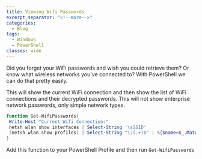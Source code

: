 ```yaml
---
title: Viewing Wifi Passwords
excerpt_separator: "<!--more-->"
categories:
  - Blog
tags:
  - Windows
  - PowerShell
classes: wide
---
```


Did you forget your WiFi passwords and wish you could retrieve them? Or know what wireless networks you've connected to? With PowerShell we can do that pretty easily.

 This will show the current WiFi connection and then show the list of WiFi connections and their decrypted passwords. This will not show enterprise network passwords, only simple network types.

 ```powershell
function Get-WifiPasswords{
  Write-Host "Current Wifi Connection:"
  netsh wlan show interfaces | Select-String '\sSSID'
  (netsh wlan show profiles) | Select-String "\:(.+)$" | %{$name=$_.Matches | % {$_.Groups[1].Value.Trim()}; $_} |%{(netsh wlan show profile name="$name" key=clear)} | Select-String "Key Content\W+\:(.+)$" | %{$pass=$_.Matches | % {$_.Groups[1].Value.Trim()}; $_} | %{[PSCustomObject]@{ PROFILE_NAME=$name;PASSWORD=$pass }} | Format-Table -AutoSize
}
```

Add this function to your PowerShell Profile and then run ```Get-WifiPasswords```
